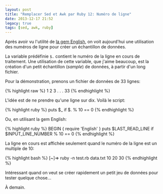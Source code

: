 ```yaml
---
layout: post
title: "Remplacer Sed et Awk par Ruby 12: Numéro de ligne"
date: 2013-12-17 21:52
legacy: true
tags: [sed, awk, ruby]
---
```


Après avoir vu l'utilité de [la gem English](http://lkdjiin.github.io/blog/2013/12/14/remplacer-sed-et-awk-par-ruby-11-la-gem-english/), on voit aujourd'hui une utilisation
des numéros de ligne pour créer un échantillon de données.

<!-- more -->

La variable prédéfinie `$.` contient le numéro de la ligne en cours de
traitement. Une utilisation de cette variable, que j'aime beaucoup, est
la création d'un petit échantillon (*sample*) de données, à partir d'un
long fichier.

Pour la démonstration, prenons un fichier de données de 33 lignes:

{% highlight raw %}
1
2
3
.
.
.
33
{% endhighlight %}

L'idée est de ne prendre qu'une ligne sur dix. Voilà le script:

{% highlight ruby %}
puts $_ if $. % 10 == 0
{% endhighlight %}

Ou, en utilisant la gem English:

{% highlight ruby %}
BEGIN { require 'English' }
puts $LAST_READ_LINE if $INPUT_LINE_NUMBER % 10 == 0
{% endhighlight %}

La ligne en cours est affichée seulement quand le numéro de la ligne est
un multiple de 10:

{% highlight bash %}
[~]⇒ ruby -n test.rb data.txt
10
20
30
{% endhighlight %}

Intéressant quand on veut se créer rapidement un petit jeu de données pour
tester quelque chose…





À demain.


